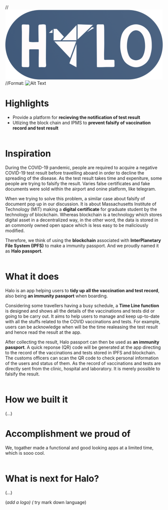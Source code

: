 //![GitHub Logo](/images/logo.png)
//Format: ![Alt Text](url)

# Highlights

* Provide a platform for **recieving the notification of test result** <br/>
* Utlizing the block chain and IPMS to **prevent falsify of vaccination record and test result** <br/> <br/>


# Inspiration

During the COVID-19 pandemic, people are required to acquire a negative COVID-19 test result before travelling aboard in order to decline the spreading of the disease. As the test result takes time and expeniture, some people are trying to falsify the result. Varies false certificates and fake documents were sold within the airport and onine platform, like telegram. <br/>

When we trying to solve this problem, a similar case about falsify of document pop up in our discussion. It is about Massachusetts Institute of Technology (MIT) making a **digital certificate** for graduate student by the technology of blockchain. Whereas blockchain is a technology which stores digital asset in a decentralized way, in the other word, the data is stored in an commonly owned open space which is less easy to be maliciously modified. <br/>

Therefore, we think of using the **blockchain** associated with **InterPlanetary File System (IPFS)** to make a immunity passport. And we proudly named it as **Halo passport**. <br/><br/>


# What it does

Halo is an app helping users to **tidy up all the vaccination and test record**, also being **an immunity passport** when boarding. <br/>

Considering some travellers having a busy schedule, a **Time Line function** is designed and shows all the details of the vaccinations and tests did or going to be carry out. It aims to help users to manage and keep up-to-date with all the stuffs related to the COVID vaccinations and tests. For example, users can be acknowledge when will be the time realeasing the test result and hence read the result at the app. <br/>

After collecting the result, Halo passport can then be used as **an immunity passport**. A quick reponse (QR) code will be generated at the app directing to the record of the vaccinations and tests stored in IPFS and blockchain. The customs officers can scan the QR code to check personal information of the users and status of them. As the record of vaccinations and tests are directly sent from  the clinic, hospital and laboratory. It is merely possible to falsify the result. <br/> <br/>



# How we built it
(...)


# Accomplishment we proud of

We, togather made a functional and good looking apps at a limited time, which is sooo cool. <br/> <br/>


# What is next for Halo?
(...)



(*add a logo)
(* try mark down language)
